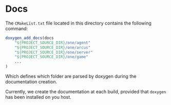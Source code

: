 # Docs

The `CMakeList.txt` file located in this directory contains the following command:

```cmake
doxygen_add_docs(docs
    "${PROJECT_SOURCE_DIR}/one/agent"
    "${PROJECT_SOURCE_DIR}/one/arcus"
    "${PROJECT_SOURCE_DIR}/one/server"
    "${PROJECT_SOURCE_DIR}/one/game"
    ...
)
```

Which defines which folder are parsed by doxygen during the documentation creation.

Currently, we create the documentation at each build, provided that `doxygen` has been installed on you host.
